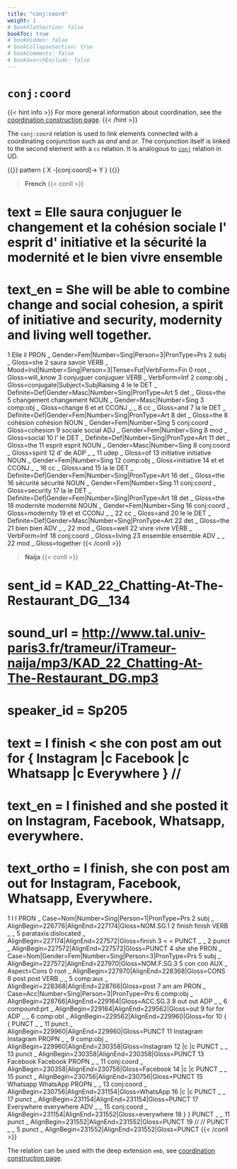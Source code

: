 ```yaml
---
title: "conj:coord"
weight: 1
# bookFlatSection: false
bookToc: true
# bookHidden: false
# bookCollapseSection: true
# bookComments: false
# bookSearchExclude: false
---
```



# `conj:coord` 

{{< hint info >}}
For more general information about coordination, see the [coordination construction page](../../Universal_construction/coordination.md).
{{< /hint >}}

The `conj:coord` relation is used to link elements connected with a coordinating conjunction such as *and* and *or*.
The conjunction itself is linked to the second element with a `cc` relation.
It is analogous to [`conj`](https://universaldependencies.org/u/dep/conj.html) relation in UD.

{{<grew corpus="SUD_French-Rhapsodie@2.15" >}}
pattern { X -[conj:coord]-> Y }
{{</grew>}}


> **French**
{{< conll >}}
# text = Elle saura conjuguer le changement et la cohésion sociale l' esprit d' initiative et la sécurité la modernité et le bien vivre ensemble
# text_en = She will be able to combine change and social cohesion, a spirit of initiative and security, modernity and living well together.
1	Elle	il	PRON	_	Gender=Fem|Number=Sing|Person=3|PronType=Prs	2	subj	_	Gloss=she
2	saura	savoir	VERB	_	Mood=Ind|Number=Sing|Person=3|Tense=Fut|VerbForm=Fin	0	root	_	Gloss=will_know
3	conjuguer	conjuguer	VERB	_	VerbForm=Inf	2	comp:obj	_	Gloss=conjugate|Subject=SubjRaising
4	le	le	DET	_	Definite=Def|Gender=Masc|Number=Sing|PronType=Art	5	det	_	Gloss=the
5	changement	changement	NOUN	_	Gender=Masc|Number=Sing	3	comp:obj	_	Gloss=change
6	et	et	CCONJ	_	_	8	cc	_	Gloss=and
7	la	le	DET	_	Definite=Def|Gender=Fem|Number=Sing|PronType=Art	8	det	_	Gloss=the
8	cohésion	cohésion	NOUN	_	Gender=Fem|Number=Sing	5	conj:coord	_	Gloss=cohesion
9	sociale	social	ADJ	_	Gender=Fem|Number=Sing	8	mod	_	Gloss=social
10	l'	le	DET	_	Definite=Def|Number=Sing|PronType=Art	11	det	_	Gloss=the
11	esprit	esprit	NOUN	_	Gender=Masc|Number=Sing	8	conj:coord	_	Gloss=spirit
12	d'	de	ADP	_	_	11	udep	_	Gloss=of
13	initiative	initiative	NOUN	_	Gender=Fem|Number=Sing	12	comp:obj	_	Gloss=initiative
14	et	et	CCONJ	_	_	16	cc	_	Gloss=and
15	la	le	DET	_	Definite=Def|Gender=Fem|Number=Sing|PronType=Art	16	det	_	Gloss=the
16	sécurité	sécurité	NOUN	_	Gender=Fem|Number=Sing	11	conj:coord	_	Gloss=security
17	la	le	DET	_	Definite=Def|Gender=Fem|Number=Sing|PronType=Art	18	det	_	Gloss=the
18	modernité	modernité	NOUN	_	Gender=Fem|Number=Sing	16	conj:coord	_	Gloss=modernity
19	et	et	CCONJ	_	_	22	cc	_	Gloss=and
20	le	le	DET	_	Definite=Def|Gender=Masc|Number=Sing|PronType=Art	22	det	_	Gloss=the
21	bien	bien	ADV	_	_	22	mod	_	Gloss=well
22	vivre	vivre	VERB	_	VerbForm=Inf	18	conj:coord	_	Gloss=living
23	ensemble	ensemble	ADV	_	_	22	mod	_	Gloss=together
{{< /conll >}}

> **Naija**
{{< conll >}}
# sent_id = KAD_22_Chatting-At-The-Restaurant_DG__134
# sound_url = http://www.tal.univ-paris3.fr/trameur/iTrameur-naija/mp3/KAD_22_Chatting-At-The-Restaurant_DG.mp3
# speaker_id = Sp205
# text = I finish < she con post am out for { Instagram |c Facebook |c Whatsapp |c Everywhere } //
# text_en = I finished and she posted it on Instagram, Facebook, Whatsapp, everywhere.
# text_ortho = I finish, she con post am out for Instagram, Facebook, Whatsapp, Everywhere.
1	I	I	PRON	_	Case=Nom|Number=Sing|Person=1|PronType=Prs	2	subj	_	AlignBegin=226776|AlignEnd=227174|Gloss=NOM.SG.1
2	finish	finish	VERB	_	_	5	parataxis:dislocated	_	AlignBegin=227174|AlignEnd=227572|Gloss=finish
3	<	<	PUNCT	_	_	2	punct	_	AlignBegin=227572|AlignEnd=227572|Gloss=PUNCT
4	she	she	PRON	_	Case=Nom|Gender=Fem|Number=Sing|Person=3|PronType=Prs	5	subj	_	AlignBegin=227572|AlignEnd=227970|Gloss=NOM.F.SG.3
5	con	con	AUX	_	Aspect=Cons	0	root	_	AlignBegin=227970|AlignEnd=228368|Gloss=CONS
6	post	post	VERB	_	_	5	comp:aux	_	AlignBegin=228368|AlignEnd=228766|Gloss=post
7	am	am	PRON	_	Case=Acc|Number=Sing|Person=3|PronType=Prs	6	comp:obj	_	AlignBegin=228766|AlignEnd=229164|Gloss=ACC.SG.3
8	out	out	ADP	_	_	6	compound:prt	_	AlignBegin=229164|AlignEnd=229562|Gloss=out
9	for	for	ADP	_	_	6	comp:obl	_	AlignBegin=229562|AlignEnd=229960|Gloss=for
10	{	{	PUNCT	_	_	11	punct	_	AlignBegin=229960|AlignEnd=229960|Gloss=PUNCT
11	Instagram	Instagram	PROPN	_	_	9	comp:obj	_	AlignBegin=229960|AlignEnd=230358|Gloss=Instagram
12	|c	|c	PUNCT	_	_	13	punct	_	AlignBegin=230358|AlignEnd=230358|Gloss=PUNCT
13	Facebook	Facebook	PROPN	_	_	11	conj:coord	_	AlignBegin=230358|AlignEnd=230756|Gloss=Facebook
14	|c	|c	PUNCT	_	_	15	punct	_	AlignBegin=230756|AlignEnd=230756|Gloss=PUNCT
15	Whatsapp	WhatsApp	PROPN	_	_	13	conj:coord	_	AlignBegin=230756|AlignEnd=231154|Gloss=WhatsApp
16	|c	|c	PUNCT	_	_	17	punct	_	AlignBegin=231154|AlignEnd=231154|Gloss=PUNCT
17	Everywhere	everywhere	ADV	_	_	15	conj:coord	_	AlignBegin=231154|AlignEnd=231552|Gloss=everywhere
18	}	}	PUNCT	_	_	11	punct	_	AlignBegin=231552|AlignEnd=231552|Gloss=PUNCT
19	//	//	PUNCT	_	_	5	punct	_	AlignBegin=231552|AlignEnd=231552|Gloss=PUNCT
{{< /conll >}}

The relation can be used with the deep extension `emb`, see [coordination construction page](../../Universal_construction/coordination.md#embedded-coordination).
